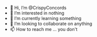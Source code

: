 - 👋 Hi, I’m @CrispyConcords
- 👀 I’m interested in nothing
- 🌱 I’m currently learning something
- 💞️ I’m looking to collaborate on anything
- 📫 How to reach me ... you don't

<!---
CrispyConcords/AHumanBeing is a ✨ not so special ✨ repository because its `README.md` (this file) appears on your GitHub profile.
You can click the Preview link to take a look at your changes.
--->
